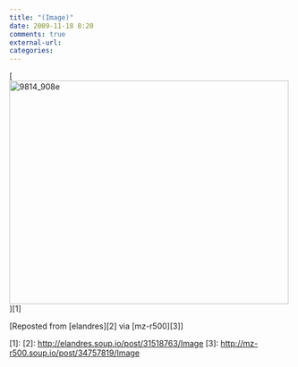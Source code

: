 ```yaml
---
title: "(Image)"
date: 2009-11-18 8:20
comments: true
external-url:
categories:
---
```

[<img src="http://6.asset.soup.io/asset/0497/9814_908e.jpeg" width="499" height="400" alt="9814_908e" />][1]

[Reposted from [elandres][2] via [mz-r500][3]]

  [1]: 
  [2]: http://elandres.soup.io/post/31518763/Image
  [3]: http://mz-r500.soup.io/post/34757819/Image
